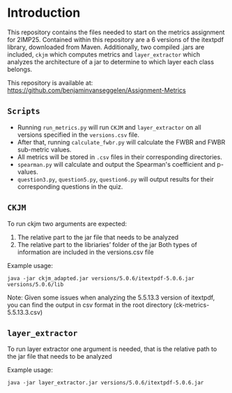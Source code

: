 # Introduction

This repository contains the files needed to start on the metrics assignment for 2IMP25.
Contained within this repository are a 6 versions of the itextpdf library, downloaded from Maven.
Additionally, two compiled .jars are included, `ckjm` which computes metrics and `layer_extractor` which analyzes the architecture of a jar to determine to which layer each class belongs.

This repository is available at: https://github.com/benjaminvanseggelen/Assignment-Metrics

## `Scripts`

- Running `run_metrics.py` will run `CKJM` and `layer_extractor` on all versions specified in the `versions.csv` file.
- After that, running `calculate_fwbr.py` will calculate the FWBR and FWBR sub-metric values.
- All metrics will be stored in `.csv` files in their corresponding directories.
- `spearman.py` will calculate and output the Spearman's coefficient and p-values.
- `question3.py`, `question5.py`, `question6.py` will output results for their corresponding questions in the quiz.

## `CKJM`

To run ckjm two arguments are expected:
1.	The relative part to the jar file that needs to be analyzed
2.	The relative part to the libriaries’ folder of the jar
Both types of information are included in the versions.csv file

Example usage:

`java -jar ckjm_adapted.jar versions/5.0.6/itextpdf-5.0.6.jar versions/5.0.6/lib`

Note: Given some issues when analyzing the 5.5.13.3 version of itextpdf, you can find the output in csv format in the root directory (ck-metrics-5.5.13.3.csv)

## `layer_extractor`

To run layer extractor one argument is needed, that is  the relative path to the jar file that needs to be analyzed

Example usage:

`java -jar layer_extractor.jar versions/5.0.6/itextpdf-5.0.6.jar`
